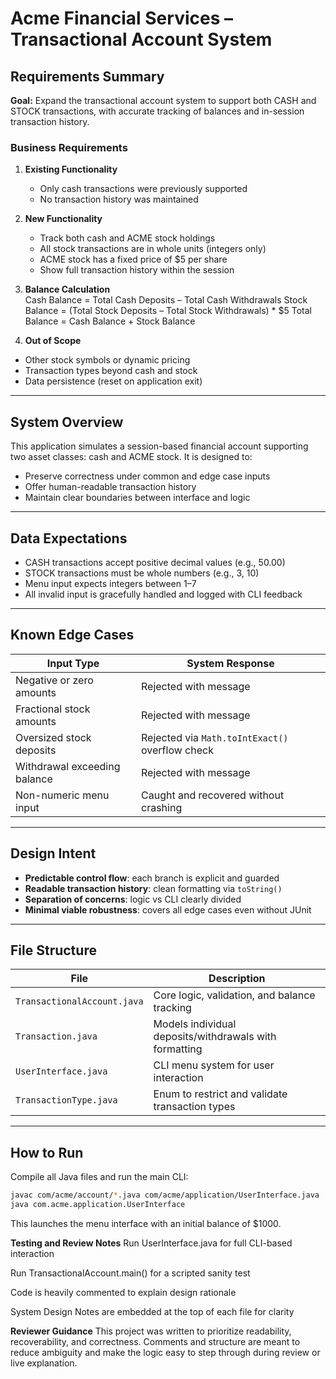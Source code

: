 # Acme Financial Services – Transactional Account System

## Requirements Summary

**Goal:** Expand the transactional account system to support both CASH and STOCK transactions, with accurate tracking of balances and in-session transaction history.

### Business Requirements

1. **Existing Functionality**  
   - Only cash transactions were previously supported  
   - No transaction history was maintained  

2. **New Functionality**  
   - Track both cash and ACME stock holdings  
   - All stock transactions are in whole units (integers only)  
   - ACME stock has a fixed price of $5 per share  
   - Show full transaction history within the session  

3. **Balance Calculation**  
Cash Balance = Total Cash Deposits – Total Cash Withdrawals
Stock Balance = (Total Stock Deposits – Total Stock Withdrawals) * $5
Total Balance = Cash Balance + Stock Balance

4. **Out of Scope**  
- Other stock symbols or dynamic pricing  
- Transaction types beyond cash and stock  
- Data persistence (reset on application exit)  

---

## System Overview

This application simulates a session-based financial account supporting two asset classes: cash and ACME stock. It is designed to:

- Preserve correctness under common and edge case inputs  
- Offer human-readable transaction history  
- Maintain clear boundaries between interface and logic

---

## Data Expectations

- CASH transactions accept positive decimal values (e.g., 50.00)
- STOCK transactions must be whole numbers (e.g., 3, 10)
- Menu input expects integers between 1–7
- All invalid input is gracefully handled and logged with CLI feedback

---

## Known Edge Cases

| Input Type                     | System Response                                 |
|-------------------------------|--------------------------------------------------|
| Negative or zero amounts       | Rejected with message                           |
| Fractional stock amounts       | Rejected with message                           |
| Oversized stock deposits       | Rejected via `Math.toIntExact()` overflow check |
| Withdrawal exceeding balance   | Rejected with message                           |
| Non-numeric menu input         | Caught and recovered without crashing           |

---

## Design Intent

- **Predictable control flow**: each branch is explicit and guarded  
- **Readable transaction history**: clean formatting via `toString()`  
- **Separation of concerns**: logic vs CLI clearly divided  
- **Minimal viable robustness**: covers all edge cases even without JUnit  

---

## File Structure

| File | Description |
|------|-------------|
| `TransactionalAccount.java` | Core logic, validation, and balance tracking |
| `Transaction.java` | Models individual deposits/withdrawals with formatting |
| `UserInterface.java` | CLI menu system for user interaction |
| `TransactionType.java` | Enum to restrict and validate transaction types |

---

## How to Run

Compile all Java files and run the main CLI:

```bash
javac com/acme/account/*.java com/acme/application/UserInterface.java
java com.acme.application.UserInterface
```

This launches the menu interface with an initial balance of $1000.

**Testing and Review Notes**
Run UserInterface.java for full CLI-based interaction

Run TransactionalAccount.main() for a scripted sanity test

Code is heavily commented to explain design rationale

System Design Notes are embedded at the top of each file for clarity

**Reviewer Guidance**
This project was written to prioritize readability, recoverability, and correctness. Comments and structure are meant to reduce ambiguity and make the logic easy to step through during review or live explanation.